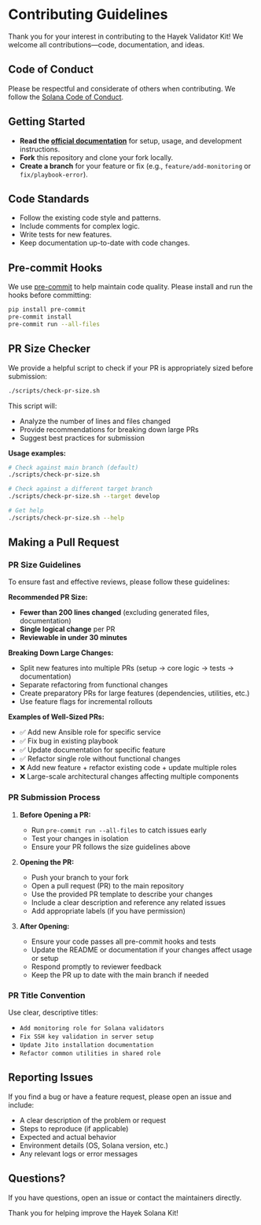 # Contributing Guidelines

Thank you for your interest in contributing to the Hayek Validator Kit! We welcome all contributions—code, documentation, and ideas.

## Code of Conduct

Please be respectful and considerate of others when contributing. We follow the [Solana Code of Conduct](https://solana.com/code-of-conduct).

## Getting Started

- **Read the [official documentation](https://docs.hayek.fi/public-goods)** for setup, usage, and development instructions.
- **Fork** this repository and clone your fork locally.
- **Create a branch** for your feature or fix (e.g., `feature/add-monitoring` or `fix/playbook-error`).

## Code Standards

- Follow the existing code style and patterns.
- Include comments for complex logic.
- Write tests for new features.
- Keep documentation up-to-date with code changes.

## Pre-commit Hooks

We use [pre-commit](https://pre-commit.com/) to help maintain code quality. Please install and run the hooks before committing:

```sh
pip install pre-commit
pre-commit install
pre-commit run --all-files
```

## PR Size Checker

We provide a helpful script to check if your PR is appropriately sized before submission:

```sh
./scripts/check-pr-size.sh
```

This script will:
- Analyze the number of lines and files changed
- Provide recommendations for breaking down large PRs
- Suggest best practices for submission

**Usage examples:**
```sh
# Check against main branch (default)
./scripts/check-pr-size.sh

# Check against a different target branch
./scripts/check-pr-size.sh --target develop

# Get help
./scripts/check-pr-size.sh --help
```

## Making a Pull Request

### PR Size Guidelines

To ensure fast and effective reviews, please follow these guidelines:

**Recommended PR Size:**
- **Fewer than 200 lines changed** (excluding generated files, documentation)
- **Single logical change** per PR
- **Reviewable in under 30 minutes**

**Breaking Down Large Changes:**
- Split new features into multiple PRs (setup → core logic → tests → documentation)
- Separate refactoring from functional changes
- Create preparatory PRs for large features (dependencies, utilities, etc.)
- Use feature flags for incremental rollouts

**Examples of Well-Sized PRs:**
- ✅ Add new Ansible role for specific service
- ✅ Fix bug in existing playbook
- ✅ Update documentation for specific feature
- ✅ Refactor single role without functional changes
- ❌ Add new feature + refactor existing code + update multiple roles
- ❌ Large-scale architectural changes affecting multiple components

### PR Submission Process

1. **Before Opening a PR:**
   - Run `pre-commit run --all-files` to catch issues early
   - Test your changes in isolation
   - Ensure your PR follows the size guidelines above

2. **Opening the PR:**
   - Push your branch to your fork
   - Open a pull request (PR) to the main repository
   - Use the provided PR template to describe your changes
   - Include a clear description and reference any related issues
   - Add appropriate labels (if you have permission)

3. **After Opening:**
   - Ensure your code passes all pre-commit hooks and tests
   - Update the README or documentation if your changes affect usage or setup
   - Respond promptly to reviewer feedback
   - Keep the PR up to date with the main branch if needed

### PR Title Convention

Use clear, descriptive titles:
- `Add monitoring role for Solana validators`
- `Fix SSH key validation in server setup`
- `Update Jito installation documentation`
- `Refactor common utilities in shared role`

## Reporting Issues

If you find a bug or have a feature request, please open an issue and include:

- A clear description of the problem or request
- Steps to reproduce (if applicable)
- Expected and actual behavior
- Environment details (OS, Solana version, etc.)
- Any relevant logs or error messages

## Questions?

If you have questions, open an issue or contact the maintainers directly.

Thank you for helping improve the Hayek Solana Kit!
